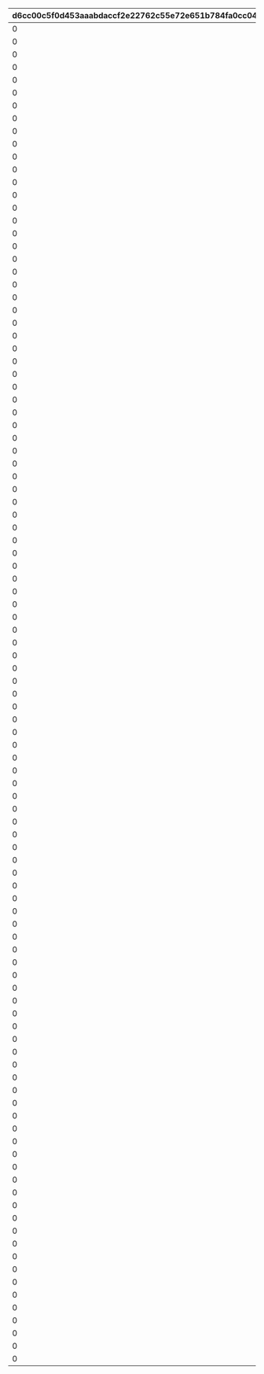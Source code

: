 |d6cc00c5f0d453aaabdaccf2e22762c55e72e651b784fa0cc0408ec42b49be9a|d89235dae9a8cf158c9e0d11035bdad16f95663e665ca256cd9f42d870902772|a4df3b02eaff56fbe410215352fe493bc91c0383c76f4477404e6b66c03f7a42|0f57dec0289a040242f7a781a6e91abaa1f5efade5925e76a355bd7a326342ca|df2d899e3c70069c985536f0cb40efdc943feb9979a9643eb576f8883f74f6cd|f90e2b70b3be68122599cf2b56c2b9cdf540028f92100f96493e452404b79f3b|b2c1e300473eb5271570b329fed7e917f1b2d75d69751dc2049398f49013c8c9|3be6a9a358a69ba8b1827609f9098c3e462a09e389fd8ae19dd27ed2bdbde278|7284d3628815af3a9c01a2f4d9522d15d8a7068a59d00157797aa94bfe319218|58ebbc8559926c1de806b0607a41437a05c55addd40898a513e7b5ec6ceb6e6a|47fe10c32d22e5b1e9214e5731d7af216ce47cbe1978d0695dd62830e4894452|d141a7dc5e1543544c75a195b6d065db37330b0be82fa5aec1143f83e025e91a|ba4b71baa78df8b752715173ede9639a8450ec40e4749e50ed008143e1ececa1|
| --- | --- | --- | --- | --- | --- | --- | --- | --- | --- | --- | --- | --- |
|0|380000|bgm_M33|0|0|380000|1|1|2030/03/26 14:59:00|10001|2018/03/26 15:00:00|0|bgm_M33|
|0|380000|bgm_M99|0|0|380000|1|2|2030/03/26 14:59:00|10002|2018/04/26 15:00:00|0|bgm_M99|
|0|380000|bgm_M107|0|0|380000|1|3|2030/03/26 14:59:00|10003|2018/05/25 16:00:00|0|bgm_M107|
|0|380000|bgm_M113|0|0|380000|1|4|2030/03/26 14:59:00|10004|2018/06/26 15:00:00|0|bgm_M113|
|0|380000|bgm_M121|0|0|380000|1|5|2030/03/26 14:59:00|10005|2018/07/26 15:00:00|0|bgm_M121|
|0|380000|bgm_M128|0|0|380000|1|6|2030/03/26 14:59:00|10006|2018/08/27 15:00:00|0|bgm_M128|
|0|380000|bgm_M135|0|0|380000|1|7|2030/03/26 14:59:00|10007|2018/09/26 15:00:00|0|bgm_M135|
|0|380000|bgm_M162|0|0|380000|1|8|2030/03/26 14:59:00|10008|2018/10/26 15:00:00|0|bgm_M162|
|0|380000|bgm_M171|0|0|380000|1|9|2030/03/26 14:59:00|10009|2018/11/26 15:00:00|0|bgm_M171|
|0|380000|bgm_M182|0|0|380000|1|10|2030/03/26 14:59:00|10010|2018/12/26 15:00:00|0|bgm_M182|
|0|380000|bgm_M189|0|0|380000|1|11|2030/03/26 14:59:00|10011|2019/01/25 15:00:00|0|bgm_M189|
|0|380000|bgm_M206|0|0|380000|1|12|2030/03/26 14:59:00|10012|2019/02/22 15:00:00|0|bgm_M206|
|0|380000|bgm_M215|0|0|380000|1|13|2030/03/26 14:59:00|10013|2019/03/25 15:00:00|0|bgm_M215|
|0|380000|bgm_M33|0|0|380000|1|14|2030/03/26 14:59:00|10014|2019/04/11 15:00:00|0|bgm_M33|
|0|380000|bgm_M223|0|0|380000|1|15|2030/03/26 14:59:00|10015|2019/04/24 15:00:00|0|bgm_M223|
|0|380000|bgm_M99|0|0|380000|1|16|2030/03/26 14:59:00|10016|2019/05/09 15:00:00|0|bgm_M99|
|0|380000||0|0|380000|1|17|2030/03/26 14:59:00|10017|2019/05/24 15:00:00|0||
|0|380000|bgm_M107|0|0|380000|1|18|2030/03/26 14:59:00|10018|2019/06/10 15:00:00|0|bgm_M107|
|0|380000|bgm_M237|0|0|380000|1|19|2030/03/26 14:59:00|10019|2019/06/25 15:00:00|0|bgm_M237|
|0|380000|bgm_M113|0|0|380000|1|20|2030/03/26 14:59:00|10020|2019/07/08 15:00:00|0|bgm_M113|
|0|380000|bgm_M245|0|0|380000|1|21|2030/03/26 14:59:00|10021|2019/07/25 15:00:00|0|bgm_M245|
|0|380000|bgm_M121|0|0|380000|1|22|2030/03/26 14:59:00|10022|2019/08/08 15:00:00|0|bgm_M121|
|0|380000|bgm_M254|0|0|380000|1|23|2030/03/26 14:59:00|10023|2019/08/26 15:00:00|0|bgm_M254|
|0|380000|bgm_M128|0|0|380000|1|24|2030/03/26 14:59:00|10024|2019/09/09 15:00:00|0|bgm_M128|
|0|380000|bgm_M265|0|0|380000|1|25|2030/03/26 14:59:00|10025|2019/09/24 15:00:00|0|bgm_M265_Top|
|0|380000|bgm_M135|0|0|380000|1|26|2030/03/26 14:59:00|10026|2019/10/10 15:00:00|0|bgm_M135|
|0|380000|bgm_M273|0|0|380000|1|27|2030/03/26 14:59:00|10027|2019/10/25 15:00:00|0|bgm_M273|
|0|380000|bgm_M162|0|0|380000|1|28|2030/03/26 14:59:00|10028|2019/11/08 15:00:00|0|bgm_M162|
|0|380000|bgm_M281|0|0|380000|1|29|2030/03/26 14:59:00|10029|2019/11/25 15:00:00|0|bgm_M281|
|0|380000|bgm_M171|0|0|380000|1|30|2030/03/26 14:59:00|10030|2019/12/09 15:00:00|0|bgm_M171|
|0|380000|bgm_M294|0|0|380000|1|31|2030/03/26 14:59:00|10031|2019/12/25 15:00:00|0|bgm_M294|
|0|380000|bgm_M182|0|0|380000|1|32|2030/03/26 14:59:00|10032|2020/01/14 12:00:00|0|bgm_M182|
|0|380000|bgm_M316|0|0|380000|1|33|2030/03/26 14:59:00|10033|2020/01/24 15:00:00|0|bgm_M316|
|0|380000|bgm_M189|0|0|380000|1|34|2030/03/26 14:59:00|10034|2020/02/10 15:00:00|0|bgm_M189|
|0|380000|bgm_M330|0|0|380000|1|35|2030/03/26 14:59:00|10035|2020/02/25 15:00:00|0|bgm_M330|
|0|380000|bgm_M330|0|0|380000|1|36|2030/03/26 14:59:00|10036|2020/02/25 15:00:00|0|bgm_M330|
|0|380000|bgm_M206|0|0|380000|1|37|2030/03/26 14:59:00|10037|2020/03/12 15:00:00|0|bgm_M206|
|0|380000|bgm_M343|0|0|380000|1|38|2030/03/26 14:59:00|10038|2020/03/24 15:00:00|0|bgm_M343|
|0|380000|bgm_M215|0|0|380000|1|39|2030/03/26 14:59:00|10039|2020/04/10 12:00:00|0|bgm_M215|
|0|380000|bgm_M351|0|0|380000|1|40|2030/03/26 14:59:00|10040|2020/04/24 15:00:00|0|bgm_M351|
|0|380000|bgm_M223|0|0|380000|1|41|2030/03/26 14:59:00|10041|2020/05/10 12:00:00|0|bgm_M223|
|0|380000|bgm_M375|0|0|380000|1|42|2030/03/26 14:59:00|10042|2020/05/25 15:00:00|0|bgm_M375|
|0|380000|bgm_M237|0|0|380000|1|43|2030/03/26 14:59:00|10043|2020/06/08 18:00:00|0|bgm_M237|
|0|380000|bgm_M380A|0|0|380000|1|44|2030/03/26 14:59:00|10044|2020/06/24 15:00:00|0|bgm_M380A|
|0|380000|bgm_M393|0|0|380000|1|45|2030/03/26 14:59:00|10046|2020/07/25 12:00:00|0|bgm_M393|
|0|380000|bgm_M245|0|0|380000|1|46|2030/03/26 14:59:00|10045|2020/07/09 15:00:00|0|bgm_M245|
|0|380000|bgm_M254|0|0|380000|1|47|2030/03/26 14:59:00|10047|2020/08/09 15:00:00|0|bgm_M254|
|0|380000|bgm_M403|0|0|380000|1|48|2030/03/26 14:59:00|10048|2020/08/24 12:00:00|0|bgm_M403|
|0|380000|bgm_M265|0|0|380000|1|49|2030/03/26 14:59:00|10049|2020/09/14 15:00:00|0|bgm_M265_Top|
|0|380000|bgm_M413|0|0|380000|1|50|2030/03/26 14:59:00|10050|2020/09/25 15:00:00|0|bgm_M413|
|0|380000|bgm_M421|0|0|380000|1|52|2030/03/26 14:59:00|10052|2020/10/26 12:00:00|0|bgm_M421|
|0|380000|0|0|0|380000|1|53|2030/03/26 14:59:00|10053|2020/11/06|0|0|
|0|380000|bgm_M426|0|0|380000|1|54|2030/03/26 14:59:00|10054|2020/11/25 15:00:00|0|bgm_M426|
|0|380000|bgm_M435|0|0|380000|1|56|2030/03/26 14:59:00|10056|2020/12/25 15:00:00|0|bgm_M435|
|0|380000|bgm_M442A|0|0|380000|1|58|2030/03/26 14:59:00|10058|2021/01/25 15:00:00|0|bgm_M442A|
|0|380000|bgm_M442B|0|0|380000|1|59|2030/03/26 14:59:00|10059|2021/01/25 15:00:00|0|bgm_M442B|
|0|380000|bgm_M451|0|0|380000|1|61|2030/03/26 14:59:00|10061|2021/02/25 15:00:00|0|bgm_M451|
|0|380000|bgm_M457|0|0|380000|1|64|2030/03/26 14:59:00|10064|2021/03/25 15:00:00|0|bgm_M457|
|0|380000|bgm_M467|0|0|380000|1|66|2030/03/26 14:59:00|10066|2021/04/26 15:00:00|0|bgm_M467|
|0|380000|bgm_M478|0|0|380000|1|68|2030/03/26 14:59:00|10068|2021/05/25 15:00:00|0|bgm_M478_Lofi|
|0|380000|bgm_M486|0|0|380000|1|70|2030/03/26 14:59:00|10070|2021/06/24 15:00:00|0|bgm_M486|
|0|380000|bgm_M496|0|0|380000|1|72|2030/03/26 14:59:00|10072|2021/07/26 15:00:00|0|bgm_M496|
|0|380000|bgm_M508|0|0|380000|1|74|2030/03/26 14:59:00|10074|2021/08/26 15:00:00|0|bgm_M508|
|0|380000|bgm_M520|0|0|380000|1|76|2030/03/26 14:59:00|10076|2021/09/24 15:00:00|0|bgm_M520|
|0|380000|bgm_M527|0|0|380000|1|78|2030/03/26 14:59:00|10078|2021/10/25 18:30:00|0|bgm_M527|
|0|380000|bgm_M536|0|0|380000|1|80|2030/03/26 14:59:00|10080|2021/11/24 15:00:00|0|bgm_M536|
|0|380000|bgm_M543|0|0|380000|1|82|2030/03/26 14:59:00|10082|2021/12/27 18:30:00|0|bgm_M543|
|0|380000|bgm_M552|0|0|380000|1|84|2030/03/26 14:59:00|10084|2022/01/25 15:00:00|0|bgm_M552|
|0|380000|bgm_M553|0|0|380000|1|85|2030/03/26 14:59:00|10085|2022/01/25 15:00:00|0|bgm_M553|
|0|380000|bgm_M565|0|0|380000|1|88|2030/03/26 14:59:00|10088|2022/02/24 15:00:00|0|bgm_M565|
|0|380000|bgm_M574|0|0|380000|1|90|2030/03/26 14:59:00|10090|2022/03/24 15:00:00|0|bgm_M574|
|0|380000|bgm_M582|0|0|380000|1|92|2030/03/26 14:59:00|10092|2022/04/25 15:00:00|0|bgm_M582|
|0|380000|bgm_M595|0|0|380000|1|94|2030/03/26 14:59:00|10094|2022/05/25 15:00:00|0|bgm_M595|
|0|380000|bgm_M601|0|0|380000|1|96|2030/03/26 14:59:00|10096|2022/06/24 15:00:00|0|bgm_M601|
|0|380000|bgm_M608|0|0|380000|1|98|2030/03/26 14:59:00|10098|2022/07/25 15:00:00|0|bgm_M608|
|0|380000|bgm_M618|0|0|380000|1|100|2030/03/26 14:59:00|10100|2022/08/26 15:00:00|0|bgm_M618|
|0|380000|bgm_M623|0|0|380000|1|102|2030/03/26 14:59:00|10102|2022/09/22 15:00:00|0|bgm_M623|
|0|380000|bgm_M630|0|0|380000|1|104|2030/03/26 14:59:00|10104|2022/10/25 15:00:00|0|bgm_M630|
|0|380000|bgm_M638|0|0|380000|1|106|2030/03/26 14:59:00|10106|2022/11/24 15:00:00|0|bgm_M638|
|0|380000|bgm_M647|0|0|380000|1|108|2030/03/26 14:59:00|10108|2022/12/27 15:00:00|0|bgm_M647|
|0|380000|bgm_M659|0|0|380000|1|110|2030/03/26 14:59:00|10110|2023/01/24 15:00:00|0|bgm_M659|
|0|380000|bgm_M660|0|0|380000|1|111|2030/03/26 14:59:00|10111|2023/01/24 15:00:00|0|bgm_M660|
|0|380000|bgm_M668|0|0|380000|1|114|2030/03/26 14:59:00|10114|2023/02/24 15:00:00|0|bgm_M668|
|0|380000|bgm_MC017|0|0|380000|1|116|2030/03/26 14:59:00|10116|2023/03/23 15:00:00|0|bgm_MC017|
|0|380000|bgm_MC026|0|0|380000|1|118|2030/03/26 14:59:00|10118|2023/04/24 19:00:00|0|bgm_MC026|
|0|380000|bgm_MC036|0|0|380000|1|120|2030/03/26 14:59:00|10120|2023/05/26 15:00:00|0|bgm_MC036|
|0|380000|bgm_MC046|0|0|380000|1|122|2030/03/26 14:59:00|10122|2023/06/23 15:00:00|0|bgm_MC046|
|0|380000|bgm_MC056|0|0|380000|1|124|2030/03/26 14:59:00|10124|2023/07/25 15:00:00|0|bgm_MC056|
|0|380000|bgm_MC063|0|0|380000|1|126|2030/03/26 14:59:00|10126|2023/08/25 15:00:00|0|bgm_MC063|
|0|380000|bgm_MC075|0|0|380000|1|128|2030/03/26 14:59:00|10128|2023/09/26 15:00:00|0|bgm_MC075|
|0|380000|bgm_MC082|0|0|380000|1|130|2030/03/26 14:59:00|10130|2023/10/23 15:00:00|0|bgm_MC082|
|0|380000|bgm_MC091|0|0|380000|1|132|2030/03/26 14:59:00|10132|2023/11/24 15:00:00|0|bgm_MC091|
|0|380000|bgm_MC099|0|0|380000|1|134|2030/03/26 14:59:00|10134|2023/12/27 15:00:00|0|bgm_MC099|
|0|380000|bgm_MC110|0|0|380000|1|136|2030/03/26 14:59:00|10136|2024/01/26 15:00:00|0|bgm_MC110|
|0|380000|bgm_MC111|0|0|380000|1|137|2030/03/26 14:59:00|10137|2024/01/26 15:00:00|0|bgm_MC111|
|0|380000|bgm_MC124|0|0|380000|1|140|2030/03/26 14:59:00|10140|2024/02/24 15:00:00|0|bgm_MC124|
|0|380000|bgm_MC136|0|0|380000|1|142|2030/03/26 14:59:00|10142|2024/03/26 15:00:00|0|bgm_MC136|
|0|380000|bgm_MC143|0|0|380000|1|144|2030/03/26 14:59:00|10144|2024/04/27 21:00:00|0|bgm_MC143|
|0|380000|bgm_MC147|0|0|380000|1|146|2030/03/26 14:59:00|10146|2024/05/23 15:00:00|0|bgm_MC147|
|0|380000|bgm_MC156|0|0|380000|1|148|2030/03/26 14:59:00|10148|2024/06/30 12:00:00|0|bgm_MC156|
|0|380000|bgm_MC162|0|0|380000|1|150|2030/03/26 14:59:00|10150|2024/07/26 15:00:00|0|bgm_MC162|
|0|380000|bgm_MC172|0|0|380000|1|152|2030/03/26 14:59:00|10152|2024/08/26 18:00:00|0|bgm_MC172_TitleCall|
|0|380000|bgm_MC186|0|0|380000|1|154|2030/03/26 14:59:00|10154|2024/09/25 15:00:00|0|bgm_MC186|
|0|380000|bgm_MC194|0|0|380000|1|156|2030/03/26 14:59:00|10156|2024/10/25 17:00:00|0|bgm_MC194|
|0|380000|bgm_MC213|0|0|380000|1|158|2030/03/26 14:59:00|10158|2024/11/30 12:00:00|0|bgm_MC213|